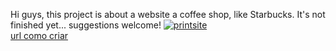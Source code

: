 Hi guys, this project is about a website a coffee shop, like Starbucks. It's not finished yet... suggestions welcome!
<a href="https://ibb.co/2Nmdxhs"><img src="https://i.ibb.co/FVNz230/printsite.png" alt="printsite" border="0"></a><br /><a target='_blank' href='https://pt-br.imgbb.com/'>url como criar</a><br />
